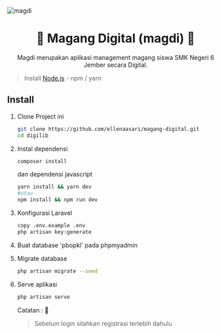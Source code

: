 ![magdi](https://user-images.githubusercontent.com/92472860/225190567-baa456da-2cc7-4b62-8f92-ddd43751cd86.png)
<h1 align="center"> 🪷 Magang Digital (magdi) 🪷 </h1>
<p align="center">Magdi merupakan aplikasi management magang siswa SMK Negeri 6 Jember secara Digital.</p>

> Install [Node.js](https://nodejs.org/en/) - npm / yarn

## Install
1. Clone Project ini 
    ```bash
    git clone https://github.com/ellenaasari/magang-digital.git
    cd digilib
    ```
2. Instal dependensi
    ```bash
    composer install
    ```
    dan dependensi javascript
    ```bash
    yarn install && yarn dev
    #atau
    npm install && npm run dev
    ```

3. Konfigurasi Laravel
    ```bash
    copy .env.example .env
    php artisan key:generate
    ```

4. Buat database 'pbopkl' pada phpmyadmin

5. Migrate database
    ```bash
    php artisan migrate --seed
    ```

6. Serve aplikasi
    ```bash
    php artisan serve
    ```
    
   Catatan : 🌼

    > Sebelum login silahkan registrasi terlebih dahulu 
    
